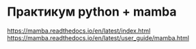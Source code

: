 # Практикум python + mamba

https://mamba.readthedocs.io/en/latest/index.html
https://mamba.readthedocs.io/en/latest/user_guide/mamba.html
